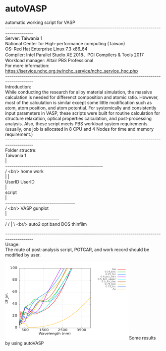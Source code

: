# autoVASP
automatic working script for VASP<br/>
--------------------------------------------------------------------------------------------<br/>
Server: Taiwania 1<br/> 
National Center for High-performance computing (Taiwan)<br/> 
OS: Red Hat Enterprise Linux 7.3 x86_64<br/> 
Compiler: Intel Parallel Studio XE 2018、PGI Compilers & Tools 2017<br/> 
Workload manager: Altair PBS Professional<br/> 
For more information: https://iservice.nchc.org.tw/nchc_service/nchc_service_hpc.php<br/> 
--------------------------------------------------------------------------------------------<br/>
Introduction:<br/>
While conducting the research for alloy material simulation, the massive calculation is needed for differenct composition and atomic ratio. However, most of the calculation is similar except some little modification such as atom, atom position, and atom potential. For systemically and consistently input parameters in VASP, these scripts were built for routine calculation for structure relaxation, optical properties calculation, and post-processing analysis. Also, these script meets PBS workload system requirements. (usually, one job is allocated in 8 CPU and 4 Nodes for time and memory requirement.)<br/>
--------------------------------------------------------------------------------------------<br/>
Folder structre:<br/>
                                                  Taiwania 1<br/>
                                                      |<br/>
                               -------------------------------------------------<br/>
                              /                                                 \<br/>
                            home                                               work<br/>
                              |                                                  |<br/>
                            UserID                                            UserID  <br/>
                              |<br/>
                            script<br/>
                              |<br/>
                 -----------------------------------<br/>
                /                                   \<br/>
               VASP                               gunplot <br/>
                |<br/>
   ---------------------------<br/>
  /      /      |      \      \<br/>
auto2    opt    band   DOS    thinfilm<br/>
  

--------------------------------------------------------------------------------------------<br/>
Usage: <br/>
The route of post-analysis script, POTCAR, and work record should be modified by user.



<img src="https://github.com/minhsueh/autoVASP/blob/main/results/aumo_im_nm.jpg" width="400" height="250" />Some results by using autoVASP
